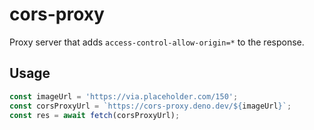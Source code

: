 # cors-proxy

Proxy server that adds `access-control-allow-origin=*` to the response.

## Usage

```js
const imageUrl = 'https://via.placeholder.com/150';
const corsProxyUrl = `https://cors-proxy.deno.dev/${imageUrl}`;
const res = await fetch(corsProxyUrl);
```